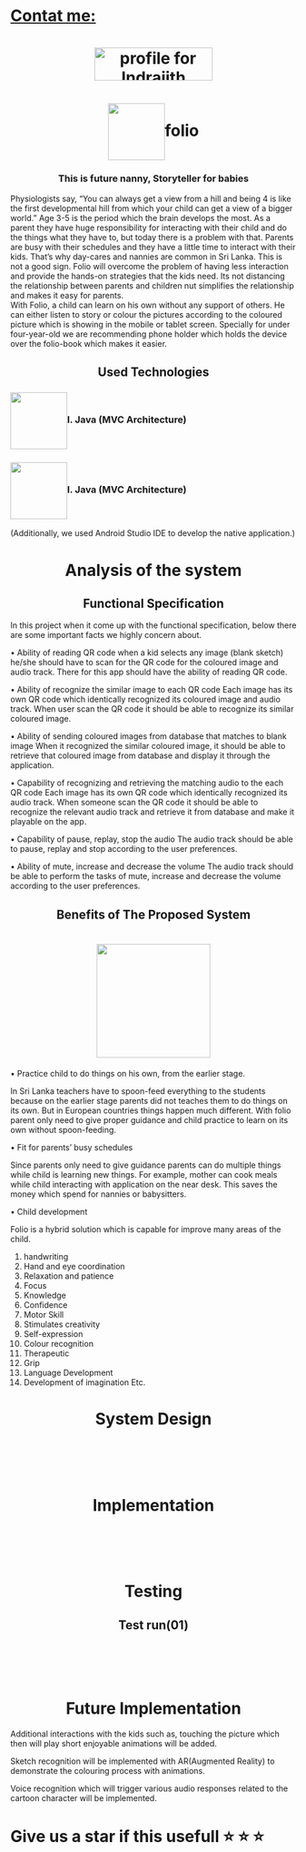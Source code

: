 # <a href="https://www.linkedin.com/in/indrajith-ekanayake/">Contat me:</a>
<h1 align="middle"><a href="https://stackexchange.com/users/11078123/indrajith-ekanayake"><img src="https://stackexchange.com/users/flair/11078123.png" width="208" height="58" alt="profile for Indrajith Ekanayake on Stack Exchange, a network of free, community-driven Q&amp;A sites" title="profile for Indrajith Ekanayake on Stack Exchange, a network of free, community-driven Q&amp;A sites" /></a></h1>

<h1 align="middle"><img align="center" src="https://github.com/Semicolon10/folio/blob/master/images/logo.png" alt="" width="100"   >folio</h1>
<h3 align="middle">This is future nanny, Storyteller for babies</h3>
Physiologists say, “You can always get a view from a hill and being 4 is like the first developmental hill from which your child can get a view of a bigger world.”  Age 3-5 is the period which the brain develops the most. As a parent they have huge responsibility for interacting with their child and do the things what they have to, but today there is a problem with that. Parents are busy with their schedules and they have a little time to interact with their kids. That’s why day-cares and nannies are common in Sri Lanka. This is not a good sign. Folio will overcome the problem of having less interaction and provide the hands-on strategies that the kids need. Its not distancing the relationship between parents and children nut simplifies the relationship and makes it easy for parents.    
<br>
With Folio, a child can learn on his own without any support of others. He can either listen to story or colour the pictures according to the coloured picture which is showing in the mobile or tablet screen. Specially for under four-year-old we are recommending phone holder which holds the device over the folio-book which makes it easier.

<h2 align="middle">Used Technologies</h2>

<h3 ><img align="center" src="https://github.com/Semicolon10/folio/blob/master/images/android%20logo.jpg" alt="" width="100"   >I.	Java (MVC Architecture)</h3>

<h3 ><img align="center" src="https://github.com/Semicolon10/folio/blob/master/images/firebase.png" alt="" width="100"   >I.	Java (MVC Architecture)</h3>


(Additionally, we used Android Studio IDE to develop the native application.)  

<h1 align="middle">Analysis of the system</h1>
<h2 align="middle">Functional Specification</h2>

In this project when it come up with the functional specification, below there are some important facts we highly concern about.

•	Ability of reading QR code
when a kid selects any image (blank sketch) he/she should have to scan for the QR code for the coloured image and audio track. There for this app should have the ability of reading QR code.

•	Ability of recognize the similar image to each QR code
Each image has its own QR code which identically recognized its coloured image and audio track. When user scan the QR code it should be able to recognize its similar coloured image.

•	Ability of sending coloured images from database that matches to blank image
When it recognized the similar coloured image, it should be able to retrieve that coloured image from database and display it through the application. 

•	Capability of recognizing and retrieving the matching audio to the each QR code 
Each image has its own QR code which identically recognized its audio track. When someone scan the QR code it should be able to recognize the relevant audio track and retrieve it from database and make it playable on the app.

•	Capability of pause, replay, stop the audio
The audio track should be able to pause, replay and stop according to the user preferences.

•	Ability of mute, increase and decrease the volume 
The audio track should be able to perform the tasks of mute, increase and decrease the volume according to the user preferences.

<h2 align="middle">Benefits of The Proposed System</h2>
<h1 align="middle"><img align="center" src="https://github.com/Semicolon10/folio/blob/master/images/mom%26son.png" alt="" width="200px"   ></h1>

•	Practice child to do things on his own, from the earlier stage.

In Sri Lanka teachers have to spoon-feed everything to the students because on the earlier stage parents did not teaches them to do things on its own. But in European countries things happen much different. With folio parent only need to give proper guidance and child practice to learn on its own without spoon-feeding.

•	Fit for parents’ busy schedules

Since parents only need to give guidance parents can do multiple things while child is learning new things. For example, mother can cook meals while child interacting with application on the near desk. This saves the money which spend for nannies or babysitters.

•	Child development

Folio is a hybrid solution which is capable for improve many areas of the child. 
1. handwriting
2. Hand and eye coordination
3. Relaxation and patience
4. Focus
5. Knowledge
6. Confidence
7. Motor Skill
8. Stimulates creativity
9. Self-expression
10. Colour recognition
11. Therapeutic
12. Grip
13. Language Development
14. Development of imagination 
Etc.

<h1 align="middle">System Design</h1>

<h1 align="middle"><img align="center" src="https://github.com/Semicolon10/folio/blob/master/images/flowdiagram.JPG" alt=""  ></h1>
<h1 align="middle"><img align="center" src="https://github.com/Semicolon10/folio/blob/master/images/usecase.png" alt=""  ></h1>

<h1 align="middle">Implementation</h1>
<h1 align="middle"><img align="center" src="https://github.com/Semicolon10/folio/blob/master/images/implymentation1.JPG" alt=""  ></h1>
<h1 align="middle"><img align="center" src="https://github.com/Semicolon10/folio/blob/master/images/implymentation2.JPG" alt=""  ></h1>

<h1 align="middle">Testing</h1>
<h2 align="middle">Test run(01)</h2>
<h1 align="middle"><img align="center" src="https://github.com/Semicolon10/folio/blob/master/images/testrun.JPG" alt=""  ></h1>
<h1 align="middle"><img align="center" src="https://github.com/Semicolon10/folio/blob/master/images/testrun2.jpg" alt=""  ></h1>

<h1 align="middle">Future Implementation</h1>

Additional interactions with the kids such as, touching the picture which then will play short enjoyable animations will be added.

Sketch recognition will be implemented with AR(Augmented Reality) to demonstrate the colouring process with animations.

Voice recognition which will trigger various audio responses related to the cartoon character will be implemented.

# Give us a star if this usefull :star:  :star:  :star:  
